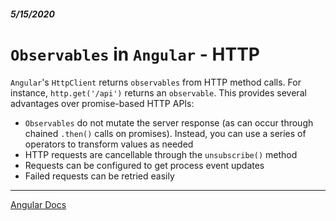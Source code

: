 ##### 5/15/2020
# `Observables` in `Angular` - HTTP
`Angular`'s `HttpClient` returns `observables` from HTTP method calls. For instance, `http.get('/api')` returns an `observable`.  This provides several advantages over promise-based HTTP APIs:
  * `Observables` do not mutate the server response (as can occur through chained `.then()` calls on promises).  Instead, you can use a series of operators to transform values as needed
  * HTTP requests are cancellable through the `unsubscribe()` method
  * Requests can be configured to get process event updates
  * Failed requests can be retried easily

---

[Angular Docs](https://angular.io/guide/observables-in-angular#http)